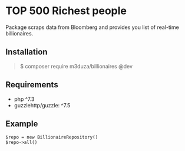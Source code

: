 # TOP 500 Richest people

Package scraps data from Bloomberg and provides you list of real-time billionaires.

## Installation

>$ composer require m3duza/billionaires @dev

## Requirements
  - php ^7.3
  - guzzlehttp/guzzle: ^7.5

## Example

```
$repo = new BillionaireRepository()
$repo->all()
```
